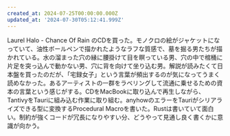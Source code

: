 ```yaml
---
created_at: 2024-07-25T00:00:00.000Z
updated_at: '2024-07-30T05:12:41.999Z'
---
```


Laurel Halo - Chance Of Rain のCDを買った。モノクロの絵がジャケットになっていて、油性ボールペンで描かれたようなラフな質感で、墓を掘る男たちが描かれている。水の溜まった穴の縁に腰掛けて目を瞑っている男、穴の中で棺桶に片足を突っ込んで動かない男、穴に背を向けて坐り込む男。解説が読みたくて日本盤を買ったのだが、「宅録女子」という言葉が頻出するのが気になってうまく読めなかった。あるアーティストの一群をラベリングして流通に乗せるための資本の言葉という感じがする。CDをMacBookに取り込んで再生しながら、TantivyをTauriに組み込む作業に取り組む。anyhowのエラーをTauriがシリアライズできる型に変換するProcedural Macroを書いた。Rustは書いていて面白い。制約が強くコードが冗長になりやすい分、どうやって見通し良く書くかに意識が向かう。
